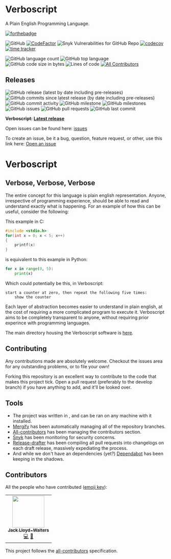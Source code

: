 # Verboscript
A Plain English Programming Language.

[![forthebadge](https://forthebadge.com/images/badges/made-with-python.svg)](https://forthebadge.com)

![GitHub](https://img.shields.io/github/license/Skiylia-Lang/Verboscript)
[![CodeFactor](https://www.codefactor.io/repository/github/skiylia-lang/Verboscript/badge)](https://www.codefactor.io/repository/github/skiylia-lang/Verboscript)
![Snyk Vulnerabilities for GitHub Repo](https://img.shields.io/snyk/vulnerabilities/github/Skiylia-Lang/Verboscript)
[![codecov](https://codecov.io/gh/Skiylia-Lang/Verboscript/branch/main/graph/badge.svg?token=DRJ67ZQA7M)](https://codecov.io/gh/Skiylia-Lang/Verboscript)
[![time tracker](https://wakatime.com/badge/github/Skiylia-Lang/Verboscript.svg)](https://wakatime.com/badge/github/Skiylia-Lang/Verboscript)

![GitHub language count](https://img.shields.io/github/languages/count/Skiylia-Lang/Verboscript)
![GitHub top language](https://img.shields.io/github/languages/top/Skiylia-Lang/Verboscript)
![GitHub code size in bytes](https://img.shields.io/github/languages/code-size/Skiylia-Lang/Verboscript)
![Lines of code](https://img.shields.io/tokei/lines/github.com/Skiylia-Lang/Verboscript) <!-- ALL-CONTRIBUTORS-BADGE:START - Do not remove or modify this section -->
[![All Contributors](https://img.shields.io/badge/all_contributors-1-orange.svg?style=flat)](#contributors)
<!-- ALL-CONTRIBUTORS-BADGE:END -->

## Releases

![GitHub release (latest by date including pre-releases)](https://img.shields.io/github/v/release/Skiylia-Lang/Verboscript?include_prereleases)
![GitHub commits since latest release (by date including pre-releases)](https://img.shields.io/github/commits-since/Skiylia-Lang/Verboscript/latest/develop?include_prereleases)
![GitHub commit activity](https://img.shields.io/github/commit-activity/w/Skiylia-Lang/Verboscript)
![GitHub milestone](https://img.shields.io/github/milestones/progress/Skiylia-Lang/Verboscript/1)
![GitHub milestones](https://img.shields.io/github/milestones/open/Skiylia-Lang/Verboscript)
![GitHub issues](https://img.shields.io/github/issues-raw/Skiylia-Lang/Verboscript)
![GitHub pull requests](https://img.shields.io/github/issues-pr-raw/Skiylia-Lang/Verboscript)
![GitHub last commit](https://img.shields.io/github/last-commit/Skiylia-Lang/Verboscript)

**Verboscript: [Latest release](../../releases)**

Open issues can be found here: [issues](../../issues)

To create an issue, be it a bug, question, feature request, or other, use this link here: [Open an issue](../../issues/new/choose)

# Verboscript

## Verbose, Verbose, Verbose

The entire concept for this language is plain english representation. Anyone, irrespective of programming experience, should be able to read and understand exactly what is happening. For an example of how this can be useful, consider the following:

This example in C:
```c
#include <stdio.h>
for(int x = 0; x < 5; x++)
{
    printf(x)
}
```

is equivalent to this example in Python:
```python
for x in range(0, 5):
    print(x)
```

Which could potentially be this, in Verboscript:
```
start a counter at zero, then repeat the following five times:
    show the counter
```

Each layer of abstraction becomes easier to understand in plain english, at the cost of requiring a more complicated program to execute it. Verboscript aims to be completely transparent to anyone, without requiring prior experince with programming languages.

The main directory housing the Verboscript software is [here](../../tree/main/Verboscript).

## Contributing

Any contributions made are absolutely welcome. Checkout the issues area for any outstanding problems, or to file your own!

Forking this repository is an excellent way to contribute to the code that makes this project tick. Open a pull request (preferably to the develop branch) if you have anything to add, and it'll be looked over.

## Tools

 - The project was written in [<Host Language>](<Host language Url>) <Host Language Version>, and can be ran on any machine with it installed.
 - [Mergify](https://mergify.io/) has been automatically managing all of the repository branches.
 - [All-contributors](https://allcontributors.org/) has been managing the contributors section.
 - [Snyk](https://snyk.io/) has been monitoring for security concerns.
 - [Release-drafter](https://github.com/release-drafter/release-drafter) has been compiling all pull requests into changelogs on each draft release, massively expediating the process.
 - And while we don't have an dependencies (yet?) [Dependabot](https://dependabot.com/) has been keeping in the shadows.

## Contributors

All the people who have contributed ([emoji key](https://allcontributors.org/docs/en/emoji-key)):
<!-- ALL-CONTRIBUTORS-LIST:START - Do not remove or modify this section -->
<!-- prettier-ignore-start -->
<!-- markdownlint-disable -->
<table>
  <tr>
    <td align="center"><a href="https://github.com/SK1Y101"><img src="https://avatars.githubusercontent.com/u/8695579?v=4?s=100" width="100px;" alt=""/><br /><sub><b>Jack Lloyd-Walters</b></sub></a><br /><a href="https://github.com/Skiylia-Lang/Verboscript/commits?author=SK1Y101" title="Code">💻</a> <a href="https://github.com/Skiylia-Lang/Verboscript/pulls?q=is%3Apr+reviewed-by%3ASK1Y101" title="Reviewed Pull Requests">👀</a></td>
  </tr>
</table>

<!-- markdownlint-restore -->
<!-- prettier-ignore-end -->

<!-- ALL-CONTRIBUTORS-LIST:END -->

This project follows the [all-contributors](https://allcontributors.org) specification.
